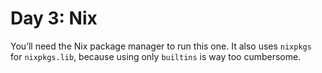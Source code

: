 # Day 3: Nix

You’ll need the Nix package manager to run this one. It also uses `nixpkgs` for `nixpkgs.lib`, because using only `builtins` is way too cumbersome.
